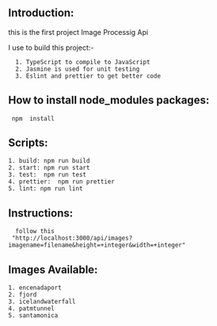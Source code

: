    ## Introduction:

   this is the first project Image Processig Api 
   
   I  use to build this project:-    
   
      1. TypeScript to compile to JavaScript
      2. Jasmine is used for unit testing
      3. Eslint and prettier to get better code


   ## How to install node_modules packages:

     npm  install 


   ## Scripts:
   
    1. build: npm run build
    2. start: npm run start
    3. test:  npm run test
    4. prettier:  npm run prettier
    5. lint: npm run lint
	
   ## Instructions:
	
	  follow this 
	 "http://localhost:3000/api/images?imagename=filename&height=+integer&width=+integer"
	 
	 
   ## Images Available:
	 
	1. encenadaport
	2. fjord
	3. icelandwaterfall
	4. patmtunnel
	5. santamonica
	 
